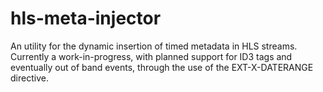 # hls-meta-injector
An utility for the dynamic insertion of timed metadata in HLS streams.
<br>Currently a work-in-progress, with planned support for ID3 tags and eventually out of band events, through the use of the EXT-X-DATERANGE directive.
